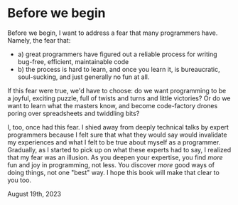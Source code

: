 # Before we begin

Before we begin, I want to address a fear that many programmers have. Namely, the fear that:

- a) great programmers have figured out a reliable process for writing bug-free, efficient, maintainable code
- b) the process is hard to learn, and once you learn it, is bureaucratic, soul-sucking, and just generally no fun at all.

If this fear were true, we'd have to choose: do we want programming to be a joyful, exciting puzzle, full of twists and turns and little victories? Or do we want to learn what the masters know, and become code-factory drones poring over spreadsheets and twiddling bits?

I, too, once had this fear. I shied away from deeply technical talks by expert programmers because I felt sure that what they would say would invalidate my experiences and what I felt to be true about myself as a programmer. Gradually, as I started to pick up on what these experts had to say, I realized that my fear was an illusion. As you deepen your expertise, you find _more_ fun and joy in programming, not less. You discover _more_ good ways of doing things, not one "best" way. I hope this book will make that clear to you too.

August 19th, 2023